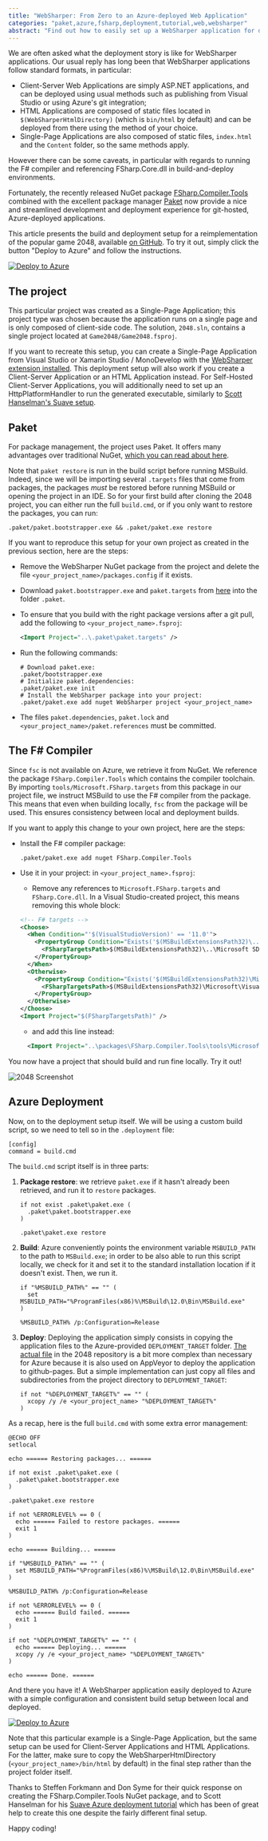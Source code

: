 ```yaml
---
title: "WebSharper: From Zero to an Azure-deployed Web Application"
categories: "paket,azure,fsharp,deployment,tutorial,web,websharper"
abstract: "Find out how to easily set up a WebSharper application for deployment to Azure."
---
```

We are often asked what the deployment story is like for WebSharper applications. Our usual reply has long been that WebSharper applications follow standard formats, in particular:

* Client-Server Web Applications are simply ASP.NET applications, and can be deployed using usual methods such as publishing from Visual Studio or using Azure's git integration;
* HTML Applications are composed of static files located in `$(WebSharperHtmlDirectory)` (which is `bin/html` by default) and can be deployed from there using the method of your choice.
* Single-Page Applications are also composed of static files, `index.html` and the `Content` folder, so the same methods apply.

However there can be some caveats, in particular with regards to running the F# compiler and referencing FSharp.Core.dll in build-and-deploy environments.

Fortunately, the recently released NuGet package [FSharp.Compiler.Tools](http://www.nuget.org/packages/FSharp.Compiler.Tools) combined with the excellent package manager [Paket](https://fsprojects.github.io/Paket/) now provide a nice and streamlined development and deployment experience for git-hosted, Azure-deployed applications.

This article presents the build and deployment setup for a reimplementation of the popular game 2048, available [on GitHub](https://github.com/intellifactory/2048). To try it out, simply click the button "Deploy to Azure" and follow the instructions.

[![Deploy to Azure](http://azuredeploy.net/deploybutton.png)](https://azuredeploy.net/?repository=https://github.com/intellifactory/2048)

## The project

This particular project was created as a Single-Page Application; this project type was chosen because the application runs on a single page and is only composed of client-side code. The solution, `2048.sln`, contains a single project located at `Game2048/Game2048.fsproj`.

If you want to recreate this setup, you can create a Single-Page Application from Visual Studio or Xamarin Studio / MonoDevelop with the [WebSharper extension installed](http://websharper.com/downloads). This deployment setup will also work if you create a Client-Server Application or an HTML Application instead. For Self-Hosted Client-Server Applications, you will additionally need to set up an HttpPlatformHandler to run the generated executable, similarly to [Scott Hanselman's Suave setup](http://www.hanselman.com/blog/RunningSuaveioAndFWithFAKEInAzureWebAppsWithGitAndTheDeployButton.aspx).

## Paket

For package management, the project uses Paket. It offers many advantages over traditional NuGet, [which you can read about here](http://fsprojects.github.io/Paket/faq.html).

Note that `paket restore` is run in the build script before running MSBuild. Indeed, since we will be importing several `.targets` files that come from packages, the packages *must* be restored before running MSBuild or opening the project in an IDE. So for your first build after cloning the 2048 project, you can either run the full `build.cmd`, or if you only want to restore the packages, you can run:

```
.paket/paket.bootstrapper.exe && .paket/paket.exe restore
```

If you want to reproduce this setup for your own project as created in the previous section, here are the steps:

* Remove the WebSharper NuGet package from the project and delete the file `<your_project_name>/packages.config` if it exists.

* Download `paket.bootstrapper.exe` and `paket.targets` from [here](https://github.com/fsprojects/Paket/releases) into the folder `.paket`.

* To ensure that you build with the right package versions after a git pull, add the following to `<your_project_name>.fsproj`:

    ```xml
    <Import Project="..\.paket\paket.targets" />
    ```

* Run the following commands:

    ```
    # Download paket.exe:
    .paket/bootstrapper.exe
    # Initialize paket.dependencies:
    .paket/paket.exe init
    # Install the WebSharper package into your project:
    .paket/paket.exe add nuget WebSharper project <your_project_name>
    ```
    
* The files `paket.dependencies`, `paket.lock` and `<your_project_name>/paket.references` must be committed.

## The F# Compiler

Since `fsc` is not available on Azure, we retrieve it from NuGet. We reference the package `FSharp.Compiler.Tools` which contains the compiler toolchain. By importing `tools/Microsoft.FSharp.targets` from this package in our project file, we instruct MSBuild to use the F# compiler from the package. This means that even when building locally, `fsc` from the package will be used. This ensures consistency between local and deployment builds.

If you want to apply this change to your own project, here are the steps:

* Install the F# compiler package:

    ```
    .paket/paket.exe add nuget FSharp.Compiler.Tools
    ```
    
* Use it in your project: in `<your_project_name>.fsproj`:
    * Remove any references to `Microsoft.FSharp.targets` and `FSharp.Core.dll`. In a Visual Studio-created project, this means removing this whole block:

    ```xml
    <!-- F# targets -->
    <Choose>
      <When Condition="'$(VisualStudioVersion)' == '11.0'">
        <PropertyGroup Condition="Exists('$(MSBuildExtensionsPath32)\..\Microsoft SDKs\F#\3.0\Framework\v4.0\Microsoft.FSharp.Targets')">
          <FSharpTargetsPath>$(MSBuildExtensionsPath32)\..\Microsoft SDKs\F#\3.0\Framework\v4.0\Microsoft.FSharp.Targets</FSharpTargetsPath>
        </PropertyGroup>
      </When>
      <Otherwise>
        <PropertyGroup Condition="Exists('$(MSBuildExtensionsPath32)\Microsoft\VisualStudio\v$(VisualStudioVersion)\FSharp\Microsoft.FSharp.Targets')">
          <FSharpTargetsPath>$(MSBuildExtensionsPath32)\Microsoft\VisualStudio\v$(VisualStudioVersion)\FSharp\Microsoft.FSharp.Targets</FSharpTargetsPath>
        </PropertyGroup>
      </Otherwise>
    </Choose>
    <Import Project="$(FSharpTargetsPath)" />
    ```
    
    * and add this line instead:

    ```xml
      <Import Project="..\packages\FSharp.Compiler.Tools\tools\Microsoft.FSharp.targets" />
    ```

You now have a project that should build and run fine locally. Try it out!

![2048 Screenshot](http://i.imgur.com/I8Mmwrm.png)

## Azure Deployment

Now, on to the deployment setup itself. We will be using a custom build script, so we need to tell so in the `.deployment` file:

```
[config]
command = build.cmd
```

The `build.cmd` script itself is in three parts:

1. **Package restore**: we retrieve `paket.exe` if it hasn't already been retrieved, and run it to `restore` packages.

    ```
    if not exist .paket\paket.exe (
      .paket\paket.bootstrapper.exe
    )

    .paket\paket.exe restore
    ```

2. **Build**: Azure conveniently points the environment variable `MSBUILD_PATH` to the path to `MSBuild.exe`; in order to be also able to run this script locally, we check for it and set it to the standard installation location if it doesn't exist. Then, we run it.

    ```
    if "%MSBUILD_PATH%" == "" (
      set MSBUILD_PATH="%ProgramFiles(x86)%\MSBuild\12.0\Bin\MSBuild.exe"
    )

    %MSBUILD_PATH% /p:Configuration=Release
    ```

3. **Deploy**: Deploying the application simply consists in copying the application files to the Azure-provided `DEPLOYMENT_TARGET` folder. [The actual file](https://github.com/intellifactory/2048/blob/master/build.cmd#L46-L62) in the 2048 repository is a bit more complex than necessary for Azure because it is also used on AppVeyor to deploy the application to github-pages. But a simple implementation can just copy all files and subdirectories from the project directory to `DEPLOYMENT_TARGET`:

    ```
    if not "%DEPLOYMENT_TARGET%" == "" (
      xcopy /y /e <your_project_name> "%DEPLOYMENT_TARGET%"
    )
    ```

As a recap, here is the full `build.cmd` with some extra error management:

```
@ECHO OFF
setlocal

echo ====== Restoring packages... ======

if not exist .paket\paket.exe (
  .paket\paket.bootstrapper.exe
)

.paket\paket.exe restore

if not %ERRORLEVEL% == 0 (
  echo ====== Failed to restore packages. ======
  exit 1
)

echo ====== Building... ======

if "%MSBUILD_PATH%" == "" (
  set MSBUILD_PATH="%ProgramFiles(x86)%\MSBuild\12.0\Bin\MSBuild.exe"
)

%MSBUILD_PATH% /p:Configuration=Release

if not %ERRORLEVEL% == 0 (
  echo ====== Build failed. ======
  exit 1
)

if not "%DEPLOYMENT_TARGET%" == "" (
  echo ====== Deploying... ======
  xcopy /y /e <your_project_name> "%DEPLOYMENT_TARGET%"
)

echo ====== Done. ======

```

And there you have it! A WebSharper application easily deployed to Azure with a simple configuration and consistent build setup between local and deployed.

[![Deploy to Azure](http://azuredeploy.net/deploybutton.png)](https://azuredeploy.net/?repository=https://github.com/intellifactory/2048)

Note that this particular example is a Single-Page Application, but the same setup can be used for Client-Server Applications and HTML Applications. For the latter, make sure to copy the WebSharperHtmlDirectory (`<your_project_name>/bin/html` by default) in the final step rather than the project folder itself.

Thanks to Steffen Forkmann and Don Syme for their quick response on creating the FSharp.Compiler.Tools NuGet package, and to Scott Hanselman for his [Suave Azure deployment tutorial](http://www.hanselman.com/blog/RunningSuaveioAndFWithFAKEInAzureWebAppsWithGitAndTheDeployButton.aspx) which has been of great help to create this one despite the fairly different final setup.

Happy coding!